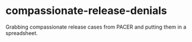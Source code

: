 # compassionate-release-denials
Grabbing compassionate release cases from PACER and putting them in a spreadsheet.
